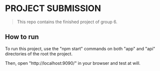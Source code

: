 PROJECT SUBMISSION
==========================

> This repo contains the finished project of group 6.

## How to run

To run this project, use the "npm start" commands on both "app" and "api" directories of the root the project.

Then, open "http://localhost:9090/" in your browser and test at will.
